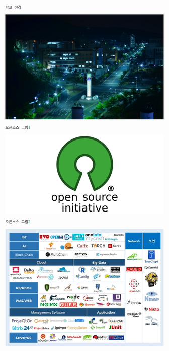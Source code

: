 ```python
학교 야경
```




    
![./jpeg](output_1_0.jpg)
    




```python
오픈소스 그림1
```




    
![./png](output_2_0.png)
    




```python
오픈소스 그림2
```




    
![./png](output_3_0.png)
    





